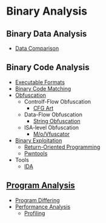 # Binary Analysis
## Binary Data Analysis
- [Data Comparison](Data/Data%20Comparison.md)

## Binary Code Analysis
- [Executable Formats](Code/Executable%20Formats/README.md)
- [Binary Code Matching](Code/Code%20Matching.md)
- [Obfuscation](Code/Obfuscation/README.md)
  - Controlf-Flow Obfuscation
    - [CFG Art](Code/Obfuscation/Control-Flow/CFG%20Art.md)
  - Data-Flow Obfuscation
    - [String Obfuscation](Code/Obfuscation/Data/String%20Obfuscation.md)
  - ISA-level Obfuscation
    - [M/o/Vfuscator](Code/Obfuscation/ISA/MoVfuscator.md)
- [Binary Exploitation](Code/Binary%20Exploitation/README.md)
  - [Return-Oriented Programming](Code/Binary%20Exploitation/Return-Oriented%20Programming.md)
  - [Pwntools](Code/Binary%20Exploitation/Pwntools.md)
- Tools
  - [IDA](Code/Tools/IDA/README.md)

## [Program Analysis](Program/README.md)
- [Program Differing](Program/Program%20Differing.md)
- [Performance Analysis](Program/Performance%20Analysis/README.md)
  - [Profiling](Program/Performance%20Analysis/Profiling.md)